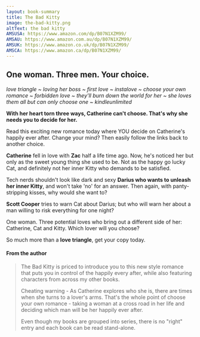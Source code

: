 ```yaml
---
layout: book-summary
title: The Bad Kitty
image: the-bad-kitty.png
altText: the bad kitty
AMSUSA: https://www.amazon.com/dp/B07N1XZM99/
AMSAU: https://www.amazon.com.au/dp/B07N1XZM99/
AMSUK: https://www.amazon.co.uk/dp/B07N1XZM99/
AMSCA: https://www.amazon.ca/dp/B07N1XZM99/
---
```


## One woman. Three men. Your choice.

_love triangle ~ loving her boss ~ first love ~ instalove ~ choose your own romance ~ forbidden love ~ they'll burn down the world for her ~ she loves them all but can only choose one ~ kindleunlimited_

**With her heart torn three ways, Catherine can't choose. That's why she needs you to decide for her.**

Read this exciting new romance today where YOU decide on Catherine's happily ever after. Change your mind? Then easily follow the links back to another choice.

**Catherine** fell in love with **Zac** half a life time ago. Now, he's noticed her but only as the sweet young thing she used to be. Not as the happy go lucky Cat, and definitely not her inner Kitty who demands to be satisfied.

Tech nerds shouldn't look like dark and sexy **Darius who wants to unleash her inner Kitty**, and won't take 'no' for an answer. Then again, with panty-stripping kisses, why would she want to?

**Scott Cooper** tries to warn Cat about Darius; but who will warn her about a man willing to risk everything for one night?


One woman. Three potential loves who bring out a different side of her: Catherine, Cat and Kitty. Which lover will you choose?

So much more than a **love triangle**, get your copy today.


#### From the author

> The Bad Kitty is priced to introduce you to this new style romance that puts you in control of the happily every after, while also featuring characters from across my other books.
> 
> Cheating warning - As Catherine explores who she is, there are times when she turns to a lover's arms. That's the whole point of choose your own romance - taking a woman at a cross road in her life and deciding which man will be her happily ever after.
> 
> Even though my books are grouped into series, there is no "right" entry and each book can be read stand-alone.